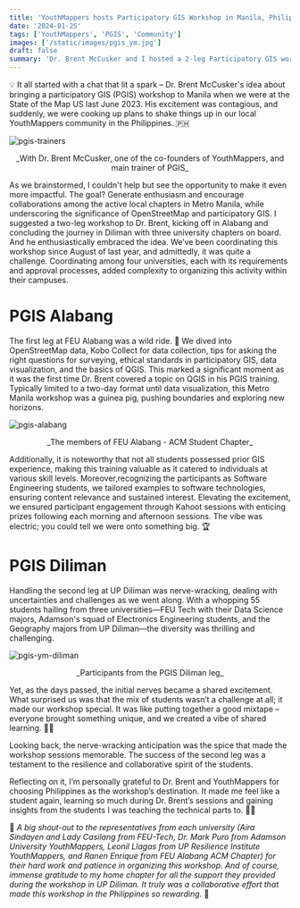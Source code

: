 ```yaml
---
title: 'YouthMappers hosts Participatory GIS Workshop in Manila, Philippines'
date: '2024-01-25'
tags: ['YouthMappers', 'PGIS', 'Community']
images: ['/static/images/pgis_ym.jpg']
draft: false
summary: 'Dr. Brent McCusker and I hosted a 2-leg Participatory GIS workshop for the local chapters in the Philippines based in Metro Manila. With four universities participating, we covered the principle of Participatory GIS, including using OpenStreetMap, collecting data usign Kobo Collect, visualizing geospatial data using QGIS, and mapping with ethical considerations.'
---
```


💡 It all started with a chat that lit a spark – Dr. Brent McCusker's idea about bringing a participatory GIS (PGIS) workshop to Manila when we were at the State of the Map US last June 2023. His excitement was contagious, and suddenly, we were cooking up plans to shake things up in our local YouthMappers community in the Philippines. 🇵🇭

![pgis-trainers](/static/images/ym_pgis_trainer.jpg)

<center>_With Dr. Brent McCusker, one of the co-founders of YouthMappers, and main trainer of PGIS_</center>

As we brainstormed, I couldn't help but see the opportunity to make it even more impactful. The goal? Generate enthusiasm and encourage collaborations among the active local chapters in Metro Manila, while underscoring the significance of OpenStreetMap and participatory GIS. I suggested a two-leg workshop to Dr. Brent, kicking off in Alabang and concluding the journey in Diliman with three university chapters on board. And he enthusiastically embraced the idea. We’ve been coordinating this workshop since August of last year, and admittedly, it was quite a challenge. Coordinating among four universities, each with its requirements and approval processes, added complexity to organizing this activity within their campuses.

<h1>PGIS Alabang</h1>

The first leg at FEU Alabang was a wild ride. 🎢 We dived into OpenStreetMap data, Kobo Collect for data collection, tips for asking the right questions for surveying, ethical standards in participatory GIS, data visualization, and the basics of QGIS. This marked a significant moment as it was the first time Dr. Brent covered a topic on QGIS in his PGIS training. Typically limited to a two-day format until data visualization, this Metro Manila workshop was a guinea pig, pushing boundaries and exploring new horizons.

![pgis-alabang](/static/images/pgis_alabang.jpg)

<center>_The members of FEU Alabang - ACM Student Chapter_</center>

Additionally, it is noteworthy that not all students possessed prior GIS experience, making this training valuable as it catered to individuals at various skill levels. Moreover,recognizing the participants as Software Engineering students, we tailored examples to software technologies, ensuring content relevance and sustained interest. Elevating the excitement, we ensured participant engagement through Kahoot sessions with enticing prizes following each morning and afternoon sessions. The vibe was electric; you could tell we were onto something big. 🏆

<h1>PGIS Diliman</h1>

Handling the second leg at UP Diliman was nerve-wracking, dealing with uncertainties and challenges as we went along. With a whopping 55 students hailing from three universities—FEU Tech with their Data Science majors, Adamson's squad of Electronics Engineering students, and the Geography majors from UP Diliman—the diversity was thrilling and challenging.

![pgis-ym-diliman](/static/images/pgis_ym.jpg)

<center>_Participants from the PGIS Diliman leg_</center>

Yet, as the days passed, the initial nerves became a shared excitement. What surprised us was that the mix of students wasn’t a challenge at all; it made our workshop special. It was like putting together a good mixtape – everyone brought something unique, and we created a vibe of shared learning. 👐🏻

Looking back, the nerve-wracking anticipation was the spice that made the workshop sessions memorable. The success of the second leg was a testament to the resilience and collaborative spirit of the students.

Reflecting on it, I’m personally grateful to Dr. Brent and YouthMappers for choosing Philippines as the workshop’s destination. It made me feel like a student again, learning so much during Dr. Brent’s sessions and gaining insights from the students I was teaching the technical parts to. 🙏🏽

🌻 _A big shout-out to the representatives from each university (Aira Sindayen and Lady Casilang from FEU-Tech, Dr. Mark Puro from Adamson University YouthMappers, Leonil Llagas from UP Resilience Institute YouthMappers, and Ranen Enrique from FEU Alabang ACM Chapter) for their hard work and patience in organizing this workshop. And of course, immense gratitude to my home chapter for all the support they provided during the workshop in UP Diliman. It truly was a collaborative effort that made this workshop in the Philippines so rewarding._ 🌻
